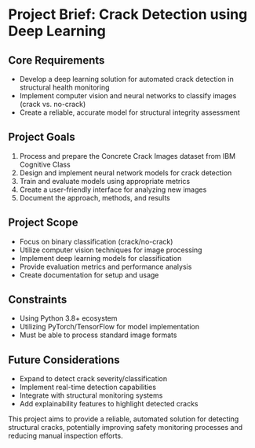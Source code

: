 # Project Brief: Crack Detection using Deep Learning

## Core Requirements
- Develop a deep learning solution for automated crack detection in structural health monitoring
- Implement computer vision and neural networks to classify images (crack vs. no-crack)
- Create a reliable, accurate model for structural integrity assessment

## Project Goals
1. Process and prepare the Concrete Crack Images dataset from IBM Cognitive Class
2. Design and implement neural network models for crack detection
3. Train and evaluate models using appropriate metrics
4. Create a user-friendly interface for analyzing new images
5. Document the approach, methods, and results

## Project Scope
- Focus on binary classification (crack/no-crack)
- Utilize computer vision techniques for image processing
- Implement deep learning models for classification
- Provide evaluation metrics and performance analysis
- Create documentation for setup and usage

## Constraints
- Using Python 3.8+ ecosystem
- Utilizing PyTorch/TensorFlow for model implementation
- Must be able to process standard image formats

## Future Considerations
- Expand to detect crack severity/classification
- Implement real-time detection capabilities
- Integrate with structural monitoring systems
- Add explainability features to highlight detected cracks

This project aims to provide a reliable, automated solution for detecting structural cracks, potentially improving safety monitoring processes and reducing manual inspection efforts. 